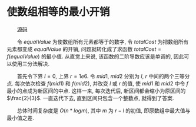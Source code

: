 # 使数组相等的最小开销

&emsp;&emsp;[源码](./solution.cpp)

&emsp;&emsp;令 $equalValue$ 为使数组所有元素都等于的数字, 令 $totalCost$ 为把数组所有元素都变成 $equalValue$ 的开销, 问题就转化成了求函数 $totalCost = f(equalValue)$ 的最小值. 从直觉上来说, 该函数的二阶导数应该是单调的, 因此可以使用三分法解决.

&emsp;&emsp;首先令下界 $l = 0$, 上界 $r = 1e6$. 令 $mid1$, $mid2$ 分别为 $l$, $r$ 中间的两个三等分点. 每次依次检查 $f(mid1)$ 和 $f(mid2)$, 并改变 $l$ 或 $r$ 的值, 使 $mid1$ 和 $mid2$ 中令 $f$ 最小的点成为新区间的中点. 这样一来, 每次迭代后, 新区间都会缩小为原区间的 $\frac{2}{3}$. 一直迭代下去, 直到区间只包含一个整数点, 就得到了答案.

&emsp;&emsp;总体时间复杂度是 $O(n * logm)$, 其中 $m$ 为 $r - l$ 的初值, 即原数组中最大值与最小值之差.
